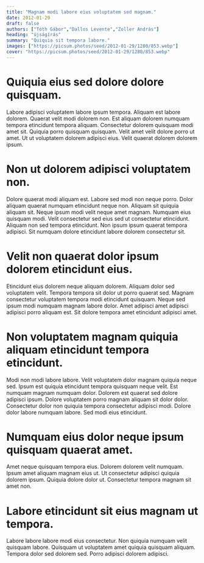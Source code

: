 ```yaml
---
title: "Magnam modi labore eius voluptatem sed magnam."
date: 2012-01-29
draft: false 
authors: ["Tóth Gábor","Dallos Levente","Zoller András"]
heading: "újságírás"
summary: "Quiquia sit tempora labore."
images: ["https://picsum.photos/seed/2012-01-29/1280/853.webp"]
cover: "https://picsum.photos/seed/2012-01-29/1280/853.webp"
---
```

# Quiquia eius sed dolore dolore quisquam.        
Labore adipisci voluptatem labore ipsum tempora. Aliquam est labore dolorem. Quaerat velit modi dolorem non. Est aliquam dolorem numquam tempora etincidunt tempora aliquam. Consectetur dolorem quisquam modi amet sit. Quiquia porro quisquam quisquam. Velit amet velit dolore porro ut amet. Ut ut voluptatem dolorem adipisci eius. Velit quaerat dolorem dolorem ipsum.

# Non ut dolorem adipisci voluptatem non.        
Dolore quaerat modi aliquam est. Labore sed modi non neque porro. Dolor aliquam quaerat numquam etincidunt neque non. Aliquam sit quiquia aliquam sit. Neque ipsum modi velit neque amet magnam. Numquam eius quisquam modi. Velit consectetur sed eius sed ut consectetur etincidunt. Aliquam non sed tempora etincidunt. Non ipsum ipsum quaerat tempora adipisci. Sit numquam dolore etincidunt labore dolorem consectetur sit.

# Velit non quaerat dolor ipsum dolorem etincidunt eius.        
Etincidunt eius dolorem neque aliquam dolorem. Aliquam dolor sed voluptatem velit. Tempora tempora sit dolor ut porro quaerat sed. Magnam consectetur voluptatem tempora modi etincidunt quisquam. Neque sed ipsum modi numquam magnam labore dolor. Amet adipisci amet adipisci adipisci porro aliquam est. Sit dolore tempora amet etincidunt adipisci amet.

# Non voluptatem magnam quiquia aliquam etincidunt tempora etincidunt.        
Modi non modi labore labore. Velit voluptatem dolor magnam quiquia neque sed. Ipsum est quiquia etincidunt tempora quisquam neque velit. Est numquam magnam numquam dolor. Dolorem est quaerat sed dolore adipisci ipsum. Dolore voluptatem porro magnam aliquam sit dolor dolor. Consectetur dolor non quiquia tempora consectetur adipisci modi. Dolore dolor labore numquam labore. Sed modi eius etincidunt.

# Numquam eius dolor neque ipsum quisquam quaerat amet.        
Amet neque quisquam tempora eius. Dolorem dolorem velit numquam. Ipsum amet aliquam magnam eius ut. Ut consectetur adipisci quiquia dolorem ipsum. Quiquia dolore dolor ut. Consectetur tempora magnam sit amet non.

# Labore etincidunt sit eius magnam ut tempora.        
Labore labore labore modi eius consectetur. Non quiquia numquam velit quisquam labore. Quisquam ut voluptatem amet quiquia quisquam aliquam. Tempora dolor sed dolorem sed. Porro adipisci dolorem adipisci.


